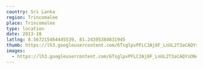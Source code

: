 ```yaml
---
country: Sri Lanka
region: Trincomalee
place: Trincomalee
type: location
date: 2013-10
latlng: 8.567215464445539, 81.24395384831945
thumb: https://lh3.googleusercontent.com/6TsglpvPFLC3Aj8F_LnUL2T3aCAQYsON4hnxdNsiWBI_SfWB_US7SwpNSAplS6XuFmaODmj5gUjrhWU-uqBR_-ytvIr4Td5A8DoLOYIMiczTuF5LfJDIZFxIIO9OHfCrx4PacIT74A
images:
  - https://lh3.googleusercontent.com/6TsglpvPFLC3Aj8F_LnUL2T3aCAQYsON4hnxdNsiWBI_SfWB_US7SwpNSAplS6XuFmaODmj5gUjrhWU-uqBR_-ytvIr4Td5A8DoLOYIMiczTuF5LfJDIZFxIIO9OHfCrx4PacIT74A
---
```


